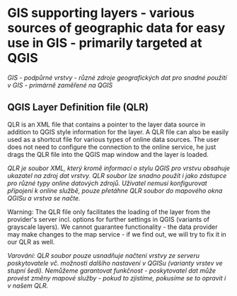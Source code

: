 # GIS supporting layers - various sources of geographic data for easy use in GIS - primarily targeted at QGIS 

*GIS - podpůrné vrstvy - různé zdroje geografických dat pro snadné použití v GIS - primárně zaměřené na QGIS*

## QGIS Layer Definition file (QLR)

QLR is an XML file that contains a pointer to the layer data source in addition to QGIS style information for the layer. A QLR file can also be easily used as a shortcut file for various types of online data sources. The user does not need to configure the connection to the online service, he just drags the QLR file into the QGIS map window and the layer is loaded.
  
*QLR je soubor XML, který kromě informací o stylu QGIS pro vrstvu obsahuje ukazatel na zdroj dat vrstvy. QLR soubor lze snadno použít i jako zástupce pro různé typy online datových zdrojů. Uživatel nemusí konfigurovat připojení k online službě, pouze přetáhne QLR soubor do mapového okna QGISu a vrstva se načte.*

Warning: The QLR file only facilitates the loading of the layer from the provider's server incl. options for further settings in QGIS (variants of grayscale layers). We cannot guarantee functionality - the data provider may make changes to the map service - if we find out, we will try to fix it in our QLR as well.

*Varování: QLR soubor pouze usnadňuje načtení vrstvy ze serveru poskytovatele vč. možnosti dalšího nastavení v QGISu (varianty vrstev ve stupní šedi). Nemůžeme garantovat funkčnost - poskytovatel dat může provést změny mapové služby - pokud to zjistíme, pokusíme se to opravit i v našem QLR.*

